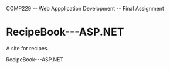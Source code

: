 COMP229 -- Web Appplication Development -- Final Assignment

# RecipeBook---ASP.NET
A site for recipes.

RecipeBook---ASP.NET
   
